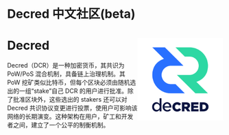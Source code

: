 # Decred 中文社区(beta)
# Decred <img style="float: right;" width="200" height="193" src="../images/fullcolorlogo2.png">

Decred（DCR）是一种加密货币，其共识为 PoW/PoS 混合机制，具备链上治理机制。其 PoW 挖矿类似比特币，但每个区块必须由随机选出的一组“stake”自己 DCR 的用户进行批准。除了批准区块外，这些选出的 stakers 还可以对 Decred 共识协议变更进行投票，使用户可影响该网络的长期演变。这种架构在用户，矿工和开发者之间，建立了一个公平的制衡机制。